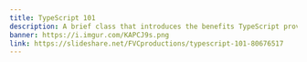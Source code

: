 ```yaml
---
title: TypeScript 101
description: A brief class that introduces the benefits TypeScript provides to large scale projects.
banner: https://i.imgur.com/KAPCJ9s.png
link: https://slideshare.net/FVCproductions/typescript-101-80676517
---
```

